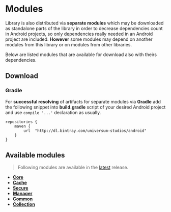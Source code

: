 Modules
===============

Library is also distributed via **separate modules** which may be downloaded as standalone parts of
the library in order to decrease dependencies count in Android projects, so only dependencies really
needed in an Android project are included. **However** some modules may depend on another modules
from this library or on modules from other libraries.

Below are listed modules that are available for download also with theirs dependencies.

## Download ##

### Gradle ###

For **successful resolving** of artifacts for separate modules via **Gradle** add the following snippet
into **build.gradle** script of your desired Android project and use `compile '...'` declaration
as usually.

    repositories {
        maven {
            url  "http://dl.bintray.com/universum-studios/android"
        }
    }

## Available modules ##
> Following modules are available in the [latest](https://github.com/universum-studios/android_preferences/releases "Latest Releases page") release.

- **[Core](https://github.com/universum-studios/android_preferences/tree/master/library-core)**
- **[Cache](https://github.com/universum-studios/android_preferences/tree/master/library-cache)**
- **[Secure](https://github.com/universum-studios/android_preferences/tree/master/library-secure)**
- **[Manager](https://github.com/universum-studios/android_preferences/tree/master/library-manager)**
- **[Common](https://github.com/universum-studios/android_preferences/tree/master/library-common)**
- **[Collection](https://github.com/universum-studios/android_preferences/tree/master/library-collection)**

